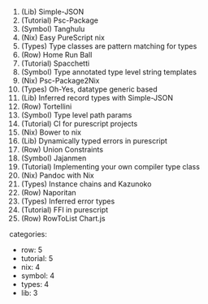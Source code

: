 1. (Lib)      Simple-JSON
1. (Tutorial) Psc-Package
1. (Symbol)   Tanghulu
1. (Nix)      Easy PureScript nix
1. (Types)    Type classes are pattern matching for types
1. (Row)      Home Run Ball
1. (Tutorial) Spacchetti
1. (Symbol)   Type annotated type level string templates
1. (Nix)      Psc-Package2Nix
1. (Types)    Oh-Yes, datatype generic based
1. (Lib)      Inferred record types with Simple-JSON
1. (Row)      Tortellini
1. (Symbol)   Type level path params
1. (Tutorial) CI for purescript projects
1. (Nix)      Bower to nix
1. (Lib)      Dynamically typed errors in purescript
1. (Row)      Union Constraints
1. (Symbol)   Jajanmen
1. (Tutorial) Implementing your own compiler type class
1. (Nix)      Pandoc with Nix
1. (Types)    Instance chains and Kazunoko
1. (Row)      Naporitan
1. (Types)    Inferred error types
1. (Tutorial) FFI in purescript
1. (Row)      RowToList Chart.js

categories:

* row: 5
* tutorial: 5
* nix: 4
* symbol: 4
* types: 4
* lib: 3
